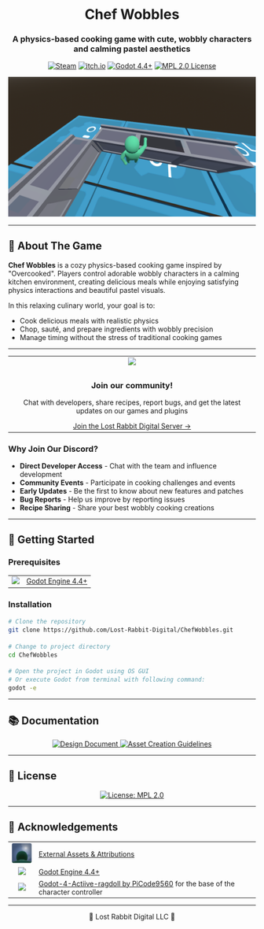 <div align="center">
  <h1>Chef Wobbles</h1> 
  <h3>A physics-based cooking game with cute, wobbly characters and calming pastel aesthetics</h3>
  
  <p>
    <a href="https://store.steampowered.com/search/?developer=Lost%20Rabbit%20Digital" target="_blank"><img src="https://img.shields.io/badge/Steam-Coming_Soon-blue?style=for-the-badge&logo=steam" alt="Steam"></a>
    <a href="https://lost-rabbit-digital.itch.io" target="_blank"><img src="https://img.shields.io/badge/itch.io-Coming_Soon-red?style=for-the-badge&logo=itch.io" alt="itch.io"></a>
    <a href="https://godotengine.org/" target="_blank"><img src="https://img.shields.io/badge/Godot-4.4+-blue?style=for-the-badge&logo=godot-engine" alt="Godot 4.4+"></a>
    <a href="https://github.com/Lost-Rabbit-Digital/ChefWobbles/blob/main/LICENSE"><img src="https://img.shields.io/badge/license-MPL_2.0-yellow?style=for-the-badge" alt="MPL 2.0 License"></a>
  </p>
</div>

<div align="center">
  <img src="project_management/screenshots/main_game_screenshot.png" alt="Game Screenshot" width="600"/>
</div>

---

## 📖 About The Game

**Chef Wobbles** is a cozy physics-based cooking game inspired by "Overcooked". Players control adorable wobbly characters in a calming kitchen environment, creating delicious meals while enjoying satisfying physics interactions and beautiful pastel visuals.

In this relaxing culinary world, your goal is to:
- Cook delicious meals with realistic physics
- Chop, sauté, and prepare ingredients with wobbly precision
- Manage timing without the stress of traditional cooking games

---

<div align="center">
  <table>
    <tr>
      <td align="center"><img src="https://cdn.prod.website-files.com/6257adef93867e50d84d30e2/66e278299a53f5bf88615e90_Symbol.svg" width="128"></td>
    </tr>
    <tr>
      <td align="center">
        <h3>Join our community!</h3>
        <p>Chat with developers, share recipes, report bugs, and get the latest updates on our games and plugins</p>
        <a href="https://discord.gg/Y7caBf7gBj" target="_blank">Join the Lost Rabbit Digital Server →</a>
      </td>
    </tr>
  </table>
</div>

### Why Join Our Discord?

- **Direct Developer Access** - Chat with the team and influence development
- **Community Events** - Participate in cooking challenges and events
- **Early Updates** - Be the first to know about new features and patches
- **Bug Reports** - Help us improve by reporting issues
- **Recipe Sharing** - Share your best wobbly cooking creations

---

## 🚀 Getting Started

### Prerequisites

<div align="center">
  <table>
    <tr>
      <td align="center"><img src="https://godotengine.org/assets/press/icon_color.svg" width="48"/></td>
      <td><a href="https://godotengine.org/download">Godot Engine 4.4+</a></td>
    </tr>
  </table>
</div>

### Installation

```bash
# Clone the repository
git clone https://github.com/Lost-Rabbit-Digital/ChefWobbles.git

# Change to project directory
cd ChefWobbles

# Open the project in Godot using OS GUI
# Or execute Godot from terminal with following command:
godot -e
```

---

## 📚 Documentation

<div align="center">
  <a href="project_management/design_document.md">
    <img src="https://img.shields.io/badge/Design_Document-blue?style=for-the-badge" alt="Design Document">
  </a>
  <a href="project_management/asset_creation_guidelines.md">
    <img src="https://img.shields.io/badge/Asset_Creation_Guidelines-green?style=for-the-badge" alt="Asset Creation Guidelines">
  </a>
</div>

---

## 📜 License

<div align="center">
  <a href="LICENSE">
    <img src="https://img.shields.io/badge/License-MPL_2.0-yellow.svg?style=for-the-badge" alt="License: MPL 2.0">
  </a>
</div>

---

## 🙏 Acknowledgements

<div align="center">
  <table>
    <tr>
      <td align="center"><img src="https://github.com/Lost-Rabbit-Digital/ChefWobbles/blob/main/godot_project/icon.png" width="48"/></td>
      <td><a href="project_management/external_assets.md">External Assets & Attributions</a></td>
    </tr>
    <tr>
      <td align="center"><img src="https://godotengine.org/assets/press/icon_color.svg" width="48"/></td>
      <td><a href="https://godotengine.org/download">Godot Engine 4.4+</a></td>
    </tr>
    <tr>
      <td align="center"><img src="https://avatars.githubusercontent.com/u/122909224?v=4" width="48"/></td>
      <td><a href="https://github.com/PiCode9560/Godot-4-Active-ragdoll" target="_blank">Godot-4-Actiive-ragdoll by PiCode9560</a> for the base of the character controller</td>
    </tr>
  </table>
</div>

---

<div align="center">
🐰 Lost Rabbit Digital LLC 🐰
</div>
